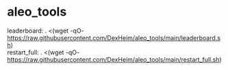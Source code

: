 # aleo_tools
leaderboard: . <(wget -qO- https://raw.githubusercontent.com/DexHeim/aleo_tools/main/leaderboard.sh)  
restart_full: . <(wget -qO- https://raw.githubusercontent.com/DexHeim/aleo_tools/main/restart_full.sh)
